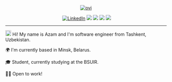 <p align="center">
  <a href="https://github.com/gthanksg"><img src="https://github-readme-stats.vercel.app/api/top-langs?username=gthanksg&show_icons=true&locale=en&layout=compact&theme=react&card_width=400&langs_count=6&hide_border=true" alt="ovi" /></a>
</p>
<p align="center">
<a href="https://github.com/gthanksg"><img src="https://komarev.com/ghpvc/?username=gthanksg&label=Visitors&color=0e75b6&style=flat" alt=""></a>
<a href="https://www.linkedin.com/in/azam-alamov/"><img src="https://img.shields.io/badge/LinkedIn-%230077B5.svg?&style=plastic-square&logo=linkedin&logoColor=white" alt="LinkedIn"></a>
<a href="https://alamov.tech"><img src="https://img.shields.io/badge/Website-FFBE00?style=plaslitc&logo=CodeNewbie&logoColor=black"></a>
<a href="mailto:alamovazamjon@gmail.com"><img src="https://img.shields.io/badge/Gmail-D14836?&style=plastic-square&logo=gmail&logoColor=white"></a>
<a href="https://t.me/gthanksg"><img src="https://img.shields.io/badge/Telegram-0088CC?&style=plastic-square&logo=telegram&logoColor=white"></a>
<a href="https://steamcommunity.com/id/gthanksg"><img src="https://img.shields.io/badge/Steam-171a21?style=plastic-square&logo=steam&logoColor=white"></a>
</p>

<hr>

<img src='https://qpluspicture.oss-cn-beijing.aliyuncs.com/6LjjQA/Hi.gif' alt='Hi' width="18">  Hi! My name is Azam and I'm software engineer from Tashkent, Uzbekistan.

🌍  I'm currently based in Minsk, Belarus.

🎓  Student, currently studying at the BSUIR.

👨‍💻  Open to work!
